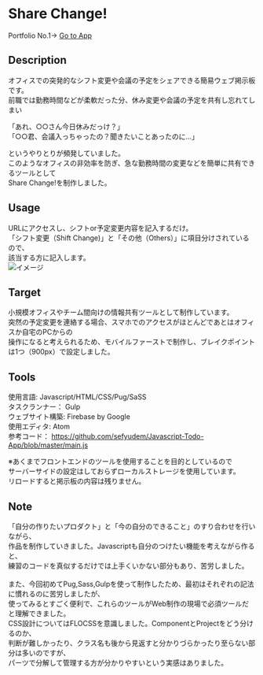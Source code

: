 # Share Change!
Portfolio No.1→ [Go to App](https://sharechange-7bb88.web.app)

## Description
オフィスでの突発的なシフト変更や会議の予定をシェアできる簡易ウェブ掲示板です。  
前職では勤務時間などが柔軟だった分、休み変更や会議の予定を共有し忘れてしまい  

「あれ、○○さん今日休みだっけ？」  
「○○君、会議入っちゃったの？聞きたいことあったのに…」  

というやりとりが頻発していました。  
このようなオフィスの非効率を防ぎ、急な勤務時間の変更などを簡単に共有できるツールとして  
Share Change!を制作しました。  

## Usage
URLにアクセスし、シフトor予定変更内容を記入するだけ。  
「シフト変更（Shift Change)」と「その他（Others）」に項目分けされているので、  
該当する方に記入します。  
![イメージ](https://user-images.githubusercontent.com/65016438/99898080-216db100-2ce2-11eb-9314-4440b5f5295b.GIF)  

## Target
小規模オフィスやチーム間向けの情報共有ツールとして制作しています。  
突然の予定変更を連絡する場合、スマホでのアクセスがほとんどであとはオフィスか自宅のPCからの  
操作になると考えられるため、モバイルファーストで制作し、ブレイクポイントは1つ（900px）で設定しました。  

## Tools
使用言語: Javascript/HTML/CSS/Pug/SaSS  
タスクランナー： Gulp  
ウェブサイト構築: Firebase by Google  
使用エディタ: Atom  
参考コード： https://github.com/sefyudem/Javascript-Todo-App/blob/master/main.js  

※あくまでフロントエンドのツールを使用することを目的としているので  
サーバーサイドの設定はしておらずローカルストレージを使用しています。  
リロードすると掲示板の内容は残りません。

## Note
「自分の作りたいプロダクト」と「今の自分のできること」のすり合わせを行いながら、<br>
作品を制作していきました。Javascriptも自分のつけたい機能を考えながら作ると、<br>
練習のコードを真似するだけでは上手くいかない部分もあり、苦労しました。<br><br>
また、今回初めてPug,Sass,Gulpを使って制作したため、最初はそれぞれの記法に慣れるのに苦労しましたが、<br>
使ってみるとすごく便利で、これらのツールがWeb制作の現場で必須ツールだと理解できました。<br>
CSS設計についてはFLOCSSを意識しました。ComponentとProjectをどう分けるのか、<br>
判断が難しかったり、クラス名も後から見返すと分かりづらかったり至らない部分は多いのですが、<br>
パーツで分解して管理する方が分かりやすいという実感はありました。<br>

